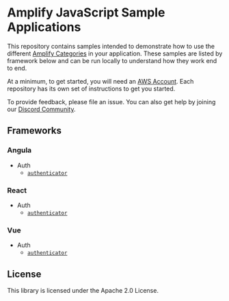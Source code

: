 # Amplify JavaScript Sample Applications

This repository contains samples intended to demonstrate how to use the different [Amplify Categories](https://docs.amplify.aws/) in your application. These samples are listed by framework below and can be run locally to understand how they work end to end.

At a minimum, to get started, you will need an [AWS Account](https://portal.aws.amazon.com/billing/signup#/start). Each repository has its own set of instructions to get you started.

To provide feedback, please file an issue. You can also get help by joining our [Discord Community](https://discord.gg/amplify).

## Frameworks

### Angula

- Auth
  - [`authenticator`](./samples/angular/auth/authenticator)

### React

- Auth
  - [`authenticator`](./samples/react/auth/authenticator)

### Vue

- Auth
  - [`authenticator`](./samples/vue/auth/authenticator)

## License

This library is licensed under the Apache 2.0 License.
